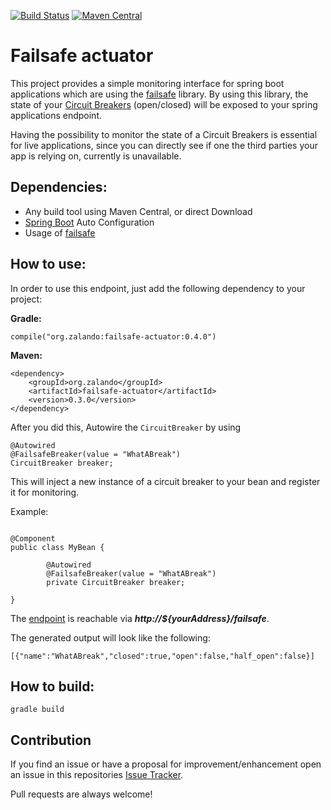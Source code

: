 [![Build Status](https://travis-ci.org/zalando-incubator/failsafe-actuator.svg?branch=master)](https://travis-ci.org/zalando-incubator/failsafe-actuator)
[![Maven Central](https://img.shields.io/maven-central/v/org.zalando/failsafe-actuator.svg)](https://maven-badges.herokuapp.com/maven-central/org.zalando/failsafe-actuator)

# Failsafe actuator

This project provides a simple monitoring interface for spring boot applications which are using the [failsafe](https://github.com/jhalterman/failsafe) library. 
By using this library, the state of your [Circuit Breakers](http://martinfowler.com/bliki/CircuitBreaker.html) (open/closed) will be exposed to your spring applications endpoint.

Having the possibility to monitor the state of a Circuit Breakers is essential for live applications, since you can directly see if one the third parties
your app is relying on, currently is unavailable.

## Dependencies:

* Any build tool using Maven Central, or direct Download
* [Spring Boot](http://projects.spring.io/spring-boot/) Auto Configuration
* Usage of [failsafe](https://github.com/jhalterman/failsafe)

## How to use:

In order to use this endpoint, just add the following dependency to your project:


**Gradle:**
```
compile("org.zalando:failsafe-actuator:0.4.0")
```

**Maven:**
```
<dependency>
    <groupId>org.zalando</groupId>
    <artifactId>failsafe-actuator</artifactId>
    <version>0.3.0</version>
</dependency>
```

After you did this, Autowire the `CircuitBreaker` by using 

```
@Autowired
@FailsafeBreaker(value = "WhatABreak")
CircuitBreaker breaker;
```

This will inject a new instance of a circuit breaker to your bean and register it for monitoring.

Example:

```

@Component
public class MyBean {
    
        @Autowired
        @FailsafeBreaker(value = "WhatABreak")
        private CircuitBreaker breaker;
        
}
```

The [endpoint](http://docs.spring.io/spring-boot/docs/current/reference/html/production-ready-endpoints.html) is reachable via _**http://${yourAddress}/failsafe**_.

The generated output will look like the following:

```
[{"name":"WhatABreak","closed":true,"open":false,"half_open":false}]
```

## How to build:

```
gradle build
```

## Contribution

If you find an issue or have a proposal for improvement/enhancement open an issue in this repositories [Issue Tracker](https://github.com/zalando-incubator/failsafe-actuator/issues).

Pull requests are always welcome!
